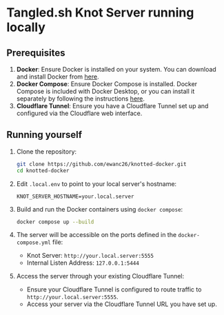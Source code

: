 # Tangled.sh Knot Server running locally

## Prerequisites

1. **Docker**: Ensure Docker is installed on your system. You can download and install Docker from [here](https://docs.docker.com/get-docker/).
2. **Docker Compose**: Ensure Docker Compose is installed. Docker Compose is included with Docker Desktop, or you can install it separately by following the instructions [here](https://docs.docker.com/compose/install/).
3. **Cloudflare Tunnel**: Ensure you have a Cloudflare Tunnel set up and configured via the Cloudflare web interface.

## Running yourself

1. Clone the repository:

    ```sh
    git clone https://github.com/ewanc26/knotted-docker.git
    cd knotted-docker
    ```

2. Edit `.local.env` to point to your local server's hostname:

    ```env
    KNOT_SERVER_HOSTNAME=your.local.server
    ```

3. Build and run the Docker containers using `docker compose`:

    ```sh
    docker compose up --build
    ```

4. The server will be accessible on the ports defined in the `docker-compose.yml` file:
    - Knot Server: `http://your.local.server:5555`
    - Internal Listen Address: `127.0.0.1:5444`

5. Access the server through your existing Cloudflare Tunnel:
    - Ensure your Cloudflare Tunnel is configured to route traffic to `http://your.local.server:5555`.
    - Access your server via the Cloudflare Tunnel URL you have set up.
